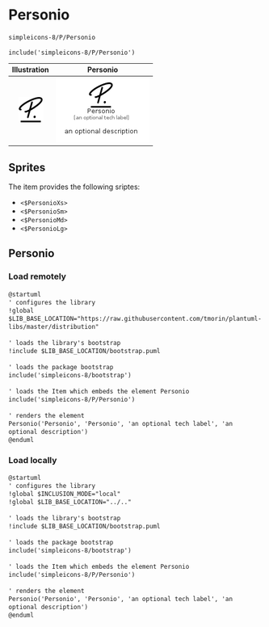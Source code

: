 # Personio


```text
simpleicons-8/P/Personio
```

```text
include('simpleicons-8/P/Personio')
```



| Illustration | Personio |
| :---: | :---: |
| ![illustration for Illustration](../../simpleicons-8/P/Personio.png) | ![illustration for Personio](../../simpleicons-8/P/Personio.Local.png) |



## Sprites
The item provides the following sriptes:

- `<$PersonioXs>`
- `<$PersonioSm>`
- `<$PersonioMd>`
- `<$PersonioLg>`





## Personio

### Load remotely
```plantuml
@startuml
' configures the library
!global $LIB_BASE_LOCATION="https://raw.githubusercontent.com/tmorin/plantuml-libs/master/distribution"

' loads the library's bootstrap
!include $LIB_BASE_LOCATION/bootstrap.puml

' loads the package bootstrap
include('simpleicons-8/bootstrap')

' loads the Item which embeds the element Personio
include('simpleicons-8/P/Personio')

' renders the element
Personio('Personio', 'Personio', 'an optional tech label', 'an optional description')
@enduml
```

### Load locally
```plantuml
@startuml
' configures the library
!global $INCLUSION_MODE="local"
!global $LIB_BASE_LOCATION="../.."

' loads the library's bootstrap
!include $LIB_BASE_LOCATION/bootstrap.puml

' loads the package bootstrap
include('simpleicons-8/bootstrap')

' loads the Item which embeds the element Personio
include('simpleicons-8/P/Personio')

' renders the element
Personio('Personio', 'Personio', 'an optional tech label', 'an optional description')
@enduml
```

